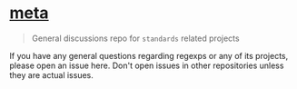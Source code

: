 # [meta](https://github.com/standards/meta/issues)

> General discussions repo for `standards` related projects

If you have any general questions regarding regexps or any of its projects, please open an issue here. Don't open issues in other repositories unless they are actual issues.
